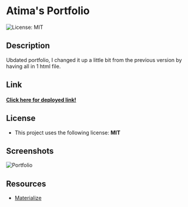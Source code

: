 # Atima's Portfolio

![License: MIT](https://img.shields.io/badge/License-MIT-green.svg) 

## Description

Ubdated portfolio, I changed it up a little bit from the previous version by having all in 1 html file.


## Link

#### [Click here for deployed link!](https://atimab.github.io/Portfolio-Version3/.)


## License

- This project uses the following license:  **MIT** 

## Screenshots
![Portfolio](./assets/page/page.png)



## Resources
- [Materialize](https://www.https://materializecss.com/)


